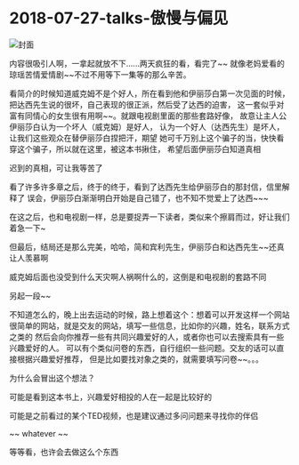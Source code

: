 
# 2018-07-27-talks-傲慢与偏见


![封面](http://image.linxingyang.net/image/note/2018-07-27-talks/02.jpg)



内容很吸引人啊，一拿起就放不下......两天疯狂的看，看完了~~
就像老妈爱看的琼瑶苦情爱情剧~~不过不用等下一集等的那么辛苦。


看简介的时候知道威克姆不是个好人，所在看到他和伊丽莎白第一次见面的时候，
把达西先生说的很坏，自己表现的很正派，然后受了达西的迫害，
这一套似乎对富有同情心的女生很有用啊~~。就跟电视剧里面的那些套路好像，
故意让主人公伊丽莎白认为一个坏人（威克姆）是好人，
认为一个好人（达西先生）是坏人， 让我们这些观众在替伊丽莎白捏把汗，期望
她可千万别上这个骗子的当，快快看穿这个骗子，所以就在这里，被这本书揪住，
希望后面伊丽莎白知道真相


迟到的真相，可让我等苦了


看了许多许多章之后，终于的终于，看到了达西先生给伊丽莎白的那封信，信里解释了
误会，伊丽莎白渐渐明白开始是自己错了，也不知不觉爱上了达西~~~


在这之后，也和电视剧一样，总是要捉弄一下读者，类似来个擦肩而过，好让我们着急一下~


但最后，结局还是那么完美，哈哈，简和宾利先生，伊丽莎白和达西先生~~还真让人羡慕啊


威克姆后面也没受到什么天灾啊人祸啊什么的，这倒是和电视剧的套路不同


另起一段~~

不知道怎么的，晚上出去运动的时候，路上想着这个：想着可以开发这样一个网站
很简单的网站，就是交友的网站，填写一些信息，比如你的兴趣，姓名，联系方式之类的
然后会向你推荐一些有共同兴趣爱好的人，或者你也可以去搜索具有一些兴趣爱好的人。
可以有个类似问卷的东西，自行组织一些问题。交友的话可以直接根据兴趣爱好推荐，
但是比如要找对象之类的，就需要填写问卷~~。。。


为什么会冒出这个想法？

可能是看到这本书上，兴趣爱好相投的人在一起是比较好的

可能是之前看过的某个TED视频，也是建议通过多问问题来寻找你的伴侣

~~ whatever ~~

等等看，也许会去做这么个东西










